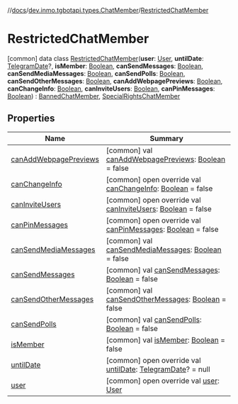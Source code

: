 //[docs](../../../index.md)/[dev.inmo.tgbotapi.types.ChatMember](../index.md)/[RestrictedChatMember](index.md)



# RestrictedChatMember  
 [common] data class [RestrictedChatMember](index.md)(**user**: [User](../../dev.inmo.tgbotapi.types/-user/index.md), **untilDate**: [TelegramDate](../../dev.inmo.tgbotapi.types/-telegram-date/index.md)?, **isMember**: [Boolean](https://kotlinlang.org/api/latest/jvm/stdlib/kotlin/-boolean/index.html), **canSendMessages**: [Boolean](https://kotlinlang.org/api/latest/jvm/stdlib/kotlin/-boolean/index.html), **canSendMediaMessages**: [Boolean](https://kotlinlang.org/api/latest/jvm/stdlib/kotlin/-boolean/index.html), **canSendPolls**: [Boolean](https://kotlinlang.org/api/latest/jvm/stdlib/kotlin/-boolean/index.html), **canSendOtherMessages**: [Boolean](https://kotlinlang.org/api/latest/jvm/stdlib/kotlin/-boolean/index.html), **canAddWebpagePreviews**: [Boolean](https://kotlinlang.org/api/latest/jvm/stdlib/kotlin/-boolean/index.html), **canChangeInfo**: [Boolean](https://kotlinlang.org/api/latest/jvm/stdlib/kotlin/-boolean/index.html), **canInviteUsers**: [Boolean](https://kotlinlang.org/api/latest/jvm/stdlib/kotlin/-boolean/index.html), **canPinMessages**: [Boolean](https://kotlinlang.org/api/latest/jvm/stdlib/kotlin/-boolean/index.html)) : [BannedChatMember](../../dev.inmo.tgbotapi.types.ChatMember.abstracts/-banned-chat-member/index.md), [SpecialRightsChatMember](../../dev.inmo.tgbotapi.types.ChatMember.abstracts/-special-rights-chat-member/index.md)   


## Properties  
  
|  Name |  Summary | 
|---|---|
| <a name="dev.inmo.tgbotapi.types.ChatMember/RestrictedChatMember/canAddWebpagePreviews/#/PointingToDeclaration/"></a>[canAddWebpagePreviews](can-add-webpage-previews.md)| <a name="dev.inmo.tgbotapi.types.ChatMember/RestrictedChatMember/canAddWebpagePreviews/#/PointingToDeclaration/"></a> [common] val [canAddWebpagePreviews](can-add-webpage-previews.md): [Boolean](https://kotlinlang.org/api/latest/jvm/stdlib/kotlin/-boolean/index.html) = false   <br>|
| <a name="dev.inmo.tgbotapi.types.ChatMember/RestrictedChatMember/canChangeInfo/#/PointingToDeclaration/"></a>[canChangeInfo](can-change-info.md)| <a name="dev.inmo.tgbotapi.types.ChatMember/RestrictedChatMember/canChangeInfo/#/PointingToDeclaration/"></a> [common] open override val [canChangeInfo](can-change-info.md): [Boolean](https://kotlinlang.org/api/latest/jvm/stdlib/kotlin/-boolean/index.html) = false   <br>|
| <a name="dev.inmo.tgbotapi.types.ChatMember/RestrictedChatMember/canInviteUsers/#/PointingToDeclaration/"></a>[canInviteUsers](can-invite-users.md)| <a name="dev.inmo.tgbotapi.types.ChatMember/RestrictedChatMember/canInviteUsers/#/PointingToDeclaration/"></a> [common] open override val [canInviteUsers](can-invite-users.md): [Boolean](https://kotlinlang.org/api/latest/jvm/stdlib/kotlin/-boolean/index.html) = false   <br>|
| <a name="dev.inmo.tgbotapi.types.ChatMember/RestrictedChatMember/canPinMessages/#/PointingToDeclaration/"></a>[canPinMessages](can-pin-messages.md)| <a name="dev.inmo.tgbotapi.types.ChatMember/RestrictedChatMember/canPinMessages/#/PointingToDeclaration/"></a> [common] open override val [canPinMessages](can-pin-messages.md): [Boolean](https://kotlinlang.org/api/latest/jvm/stdlib/kotlin/-boolean/index.html) = false   <br>|
| <a name="dev.inmo.tgbotapi.types.ChatMember/RestrictedChatMember/canSendMediaMessages/#/PointingToDeclaration/"></a>[canSendMediaMessages](can-send-media-messages.md)| <a name="dev.inmo.tgbotapi.types.ChatMember/RestrictedChatMember/canSendMediaMessages/#/PointingToDeclaration/"></a> [common] val [canSendMediaMessages](can-send-media-messages.md): [Boolean](https://kotlinlang.org/api/latest/jvm/stdlib/kotlin/-boolean/index.html) = false   <br>|
| <a name="dev.inmo.tgbotapi.types.ChatMember/RestrictedChatMember/canSendMessages/#/PointingToDeclaration/"></a>[canSendMessages](can-send-messages.md)| <a name="dev.inmo.tgbotapi.types.ChatMember/RestrictedChatMember/canSendMessages/#/PointingToDeclaration/"></a> [common] val [canSendMessages](can-send-messages.md): [Boolean](https://kotlinlang.org/api/latest/jvm/stdlib/kotlin/-boolean/index.html) = false   <br>|
| <a name="dev.inmo.tgbotapi.types.ChatMember/RestrictedChatMember/canSendOtherMessages/#/PointingToDeclaration/"></a>[canSendOtherMessages](can-send-other-messages.md)| <a name="dev.inmo.tgbotapi.types.ChatMember/RestrictedChatMember/canSendOtherMessages/#/PointingToDeclaration/"></a> [common] val [canSendOtherMessages](can-send-other-messages.md): [Boolean](https://kotlinlang.org/api/latest/jvm/stdlib/kotlin/-boolean/index.html) = false   <br>|
| <a name="dev.inmo.tgbotapi.types.ChatMember/RestrictedChatMember/canSendPolls/#/PointingToDeclaration/"></a>[canSendPolls](can-send-polls.md)| <a name="dev.inmo.tgbotapi.types.ChatMember/RestrictedChatMember/canSendPolls/#/PointingToDeclaration/"></a> [common] val [canSendPolls](can-send-polls.md): [Boolean](https://kotlinlang.org/api/latest/jvm/stdlib/kotlin/-boolean/index.html) = false   <br>|
| <a name="dev.inmo.tgbotapi.types.ChatMember/RestrictedChatMember/isMember/#/PointingToDeclaration/"></a>[isMember](is-member.md)| <a name="dev.inmo.tgbotapi.types.ChatMember/RestrictedChatMember/isMember/#/PointingToDeclaration/"></a> [common] val [isMember](is-member.md): [Boolean](https://kotlinlang.org/api/latest/jvm/stdlib/kotlin/-boolean/index.html) = false   <br>|
| <a name="dev.inmo.tgbotapi.types.ChatMember/RestrictedChatMember/untilDate/#/PointingToDeclaration/"></a>[untilDate](until-date.md)| <a name="dev.inmo.tgbotapi.types.ChatMember/RestrictedChatMember/untilDate/#/PointingToDeclaration/"></a> [common] open override val [untilDate](until-date.md): [TelegramDate](../../dev.inmo.tgbotapi.types/-telegram-date/index.md)? = null   <br>|
| <a name="dev.inmo.tgbotapi.types.ChatMember/RestrictedChatMember/user/#/PointingToDeclaration/"></a>[user](user.md)| <a name="dev.inmo.tgbotapi.types.ChatMember/RestrictedChatMember/user/#/PointingToDeclaration/"></a> [common] open override val [user](user.md): [User](../../dev.inmo.tgbotapi.types/-user/index.md)   <br>|

